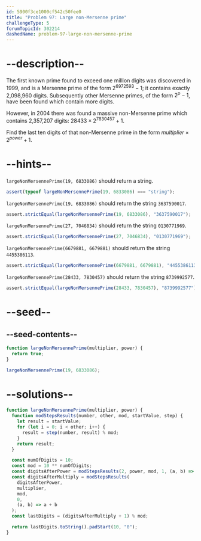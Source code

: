 ```yaml
---
id: 5900f3ce1000cf542c50fee0
title: "Problem 97: Large non-Mersenne prime"
challengeType: 5
forumTopicId: 302214
dashedName: problem-97-large-non-mersenne-prime
---
```


# --description--

The first known prime found to exceed one million digits was discovered in 1999, and is a Mersenne prime of the form $2^{6972593} − 1$; it contains exactly 2,098,960 digits. Subsequently other Mersenne primes, of the form $2^p − 1$, have been found which contain more digits.

However, in 2004 there was found a massive non-Mersenne prime which contains 2,357,207 digits: $28433 × 2^{7830457} + 1$.

Find the last ten digits of that non-Mersenne prime in the form $multiplier × 2^{power} + 1$.

# --hints--

`largeNonMersennePrime(19, 6833086)` should return a string.

```js
assert(typeof largeNonMersennePrime(19, 6833086) === "string");
```

`largeNonMersennePrime(19, 6833086)` should return the string `3637590017`.

```js
assert.strictEqual(largeNonMersennePrime(19, 6833086), "3637590017");
```

`largeNonMersennePrime(27, 7046834)` should return the string `0130771969`.

```js
assert.strictEqual(largeNonMersennePrime(27, 7046834), "0130771969");
```

`largeNonMersennePrime(6679881, 6679881)` should return the string `4455386113`.

```js
assert.strictEqual(largeNonMersennePrime(6679881, 6679881), "4455386113");
```

`largeNonMersennePrime(28433, 7830457)` should return the string `8739992577`.

```js
assert.strictEqual(largeNonMersennePrime(28433, 7830457), "8739992577");
```

# --seed--

## --seed-contents--

```js
function largeNonMersennePrime(multiplier, power) {
  return true;
}

largeNonMersennePrime(19, 6833086);
```

# --solutions--

```js
function largeNonMersennePrime(multiplier, power) {
  function modStepsResults(number, other, mod, startValue, step) {
    let result = startValue;
    for (let i = 0; i < other; i++) {
      result = step(number, result) % mod;
    }
    return result;
  }

  const numOfDigits = 10;
  const mod = 10 ** numOfDigits;
  const digitsAfterPower = modStepsResults(2, power, mod, 1, (a, b) => a * b);
  const digitsAfterMultiply = modStepsResults(
    digitsAfterPower,
    multiplier,
    mod,
    0,
    (a, b) => a + b
  );
  const lastDigits = (digitsAfterMultiply + 1) % mod;

  return lastDigits.toString().padStart(10, "0");
}
```
